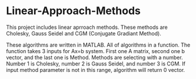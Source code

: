 # Linear-Approach-Methods

This project includes linear aprroach methods. These methods are Cholesky, Gauss Seidel and CGM (Conjugate Gradiant Method). 

These algorithms are written in MATLAB. All of algorithms in a function. The function takes 3 inputs for Ax=b system. First one A matrix, second one b vector, and the last one is Method. Methods are selecting with a number. Number 1 is Cholesky, number 2 is Gauss Seidel, and number 3 is CGM. If input method parameter is not in this range, algorithm will return 0 vector. 
